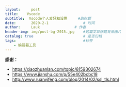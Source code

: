 ```yaml
---
layout:     post   				    
title:    Vscode  				 
subtitle:  Vscode个人爱好和设置     #副标题
date:       2020-2-1			   	# 时间
author:     Lauk				# 作者
header-img: img/post-bg-2015.jpg 	#这篇文章标题背景图片
catalog: true 						# 是否归档
tags:								#标签
    - 编辑器工具
---
```











**感谢：**

* <https://xiaozhuanlan.com/topic/8159302674> 
* <https://www.jianshu.com/p/55e402bcbc18> 
* <http://www.ruanyifeng.com/blog/2014/02/ssl_tls.html> 